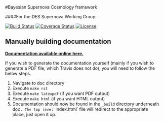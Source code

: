 #Bayesian Supernova Cosmology framework

####For the DES Supernova Working Group

[![Build Status](https://travis-ci.org/dessn/abc.svg?style=flat&branch=master)](https://travis-ci.org/dessn/abc)
[![Coverage Status](https://coveralls.io/repos/github/dessn/abc/badge.svg?branch=master)](https://coveralls.io/github/dessn/abc?branch=master)
[![License](http://img.shields.io/badge/license-MIT-blue.svg?style=flat)](https://github.com/dessn/abc/blob/master/LICENSE)

## Manually building documentation

[**Documentation available online here.**](https://dessn.github.io/sn-doc)

If you wish to generate the documentation yourself (mainly if you wish to generate
a PDF file, which Travis does not do), you will need to follow the below steps.

1. Navigate to doc directory
2. Execute `make rst`
3. Execute `make latexpdf` (if you want PDF output)
4. Execute `make html` (if you want HTML output)
5. Documentation should now be found in the `_build` directory underneath doc`.
   The top level `index.html` file will redirect to the appropriate place, just open it up.